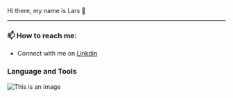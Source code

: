 Hi there, my name is Lars 👋

<!-- <hr> -->

***

<h3> 📫 How to reach me: </h3> 

* Connect with me on [Linkdin](https://www.linkedin.com/in/lars-roberbuell)

<h3> Language and Tools </h3>

 ![This is an image](<img src = "https://upload.wikimedia.org/wikipedia/commons/thumb/c/c3/Python-logo-notext.svg/640px-Python-logo-notext.svg.png width="150" height="280">) 


